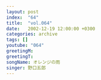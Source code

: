 ```yaml
---
layout: post
index:  "64"
title:  "vol.064"
date:   2002-12-19 12:00:00 +0300
categories: archive
tags: []
youtube: "064"
greetingM: 
greetingT: 
songName: オレンジの雨
singer: 野口五郎
---
```

